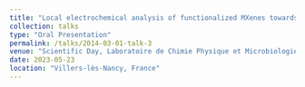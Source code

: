 ```yaml
---
title: "Local electrochemical analysis of functionalized MXenes towards high-performance microstructured actuators"
collection: talks
type: "Oral Presentation"
permalink: /talks/2014-03-01-talk-3
venue: "Scientific Day, Laboratoire de Chimie Physique et Microbiologie pour les Matériaux et l'Environnement - LCPME"
date: 2023-05-23
location: "Villers-lès-Nancy, France"
---
```


